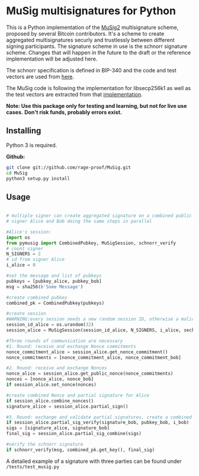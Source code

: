 # MuSig multisignatures for Python

This is a Python implementation of the [MuSig2](https://eprint.iacr.org/2020/1261) multisignature scheme, proposed by several Bitcoin contributors.
It's a scheme to create aggregated multisignatures securly and trustlessly between different signing participants. The signature scheme in use is the schnorr signature scheme.
Changes that will happen in the future to the draft or the reference implementation will be adjusted here.

The schnorr specification is defined in BIP-340 and the code and test vectors are used from [here](https://github.com/bitcoin/bips/tree/master/bip-0340).

The MuSig code is following the implementation for libsecp256k1 as well as the test vectors are extracted from that [implementation](https://github.com/jonasnick/secp256k1-zkp).

**Note: Use this package only for testing and learning, but not for live use cases.**
**Don't risk funds, probably errors exist.**


## Installing
Python 3 is required.

**Github:**

```sh
git clone git://github.com/rage-proof/MuSig.git
cd MuSig
python3 setup.py install
```
## Usage


```python

# multiple signer can create aggregated signature on a combined public key
# signer Alice and Bob doing the same steps in parallel 

#Alice's session:
import os
from pymusig import CombinedPubkey, MuSigSession, schnorr_verify
# count signer
N_SIGNERS = 2
# id from signer Alice
i_alice = 0

#set the message and list of pubkeys
pubkeys = [pubkey_alice, pubkey_bob]
msg = sha256(b'Some Message')

#create combined pubkey
combined_pk = CombinedPubkey(pubkeys)

#create session
#WARNING:every session needs a new random session ID, otherwise a malicious signer can extract the secret key
session_id_alice = os.urandom(32)
session_alice = MuSigSession(session_id_alice, N_SIGNERS, i_alice, seckey_alice, combined_pk.get_key(), combined_pk.get_pre_session(), msg)

#Three rounds of communication are necessary
#1. Round: receive and exchange Nonce commitments
nonce_commitment_alice = session_alice.get_nonce_commitment()
nonce_commitments = [nonce_commitment_alice, nonce_commitment_bob]

#2. Round: receive and exchange Nonces
nonce_alice = session_alice.get_public_nonce(nonce_commitments)
nonces = [nonce_alice, nonce_bob]
if session_alice.set_nonce(nonces)

#create combined Nonce and partial signature for Alice
if session_alice.combine_nonces()
signature_alice = session_alice.partial_sign()

#3. Round: exchange and validate partial signatures, create a combined signature
if session_alice.partial_sig_verify(signature_bob, pubkey_bob, i_bob)
sigs = [signature_alice, signature_bob]
final_sig = session_alice.partial_sig_combine(sigs)

#verify the schnorr signature
if schnorr_verify(msg, combined_pk.get_key(), final_sig)

```
A detailed example of a signature with three parties can be found under `/tests/test_musig.py`
